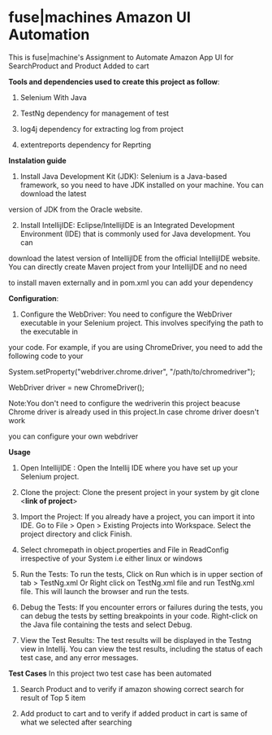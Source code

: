 # fuse|machines Amazon UI Automation

This is fuse|machine's Assignment to Automate Amazon App UI for SearchProduct and Product Added to cart

**Tools and dependencies used to create this project as follow**:

1. Selenium With Java

2. TestNg dependency for management of test

3. log4j dependency for extracting log from project

4. extentreports dependency for Reprting

**Instalation guide**

1. Install Java Development Kit (JDK): Selenium is a Java-based framework, so you need to have JDK installed on your machine. You can download the latest 

version of JDK from the Oracle website.

2. Install IntellijIDE: Eclipse/IntellijIDE is an Integrated Development Environment (IDE) that is commonly used for Java development. You can

download the latest version of IntellijIDE from the official IntellijIDE website. You can directly create Maven project from your IntellijIDE and no need

to install maven externally and in pom.xml you can add your dependency

**Configuration**:
1. Configure the WebDriver: You need to configure the WebDriver executable in your Selenium project. This involves specifying the path to the executable in

your code. For example, if you are using ChromeDriver, you need to add the following code to your

System.setProperty("webdriver.chrome.driver", "/path/to/chromedriver");

WebDriver driver = new ChromeDriver();

Note:You don't need to configure the wedriverin this project beacuse Chrome driver is already used in this project.In case chrome driver doesn't work

you can configure your own webdriver


**Usage**
1. Open IntellijIDE : Open the Intellij  IDE where you have set up your Selenium project.

2. Clone the project: Clone the present project in your system by git clone <**link of project**>

3. Import the Project: If you already have a project, you can import it into IDE. Go to File >  Open > Existing Projects into Workspace. Select the project directory and click Finish.

4. Select chromepath in object.properties and File in ReadConfig irrespective of your System i.e either linux or windows

5. Run the Tests: To run the tests, Click on Run which is in upper section of tab > TestNg.xml Or Right click on TestNg.xml file and run TestNg.xml file. This will launch the browser and run the tests.

6. Debug the Tests: If you encounter errors or failures during the tests, you can debug the tests by setting breakpoints in your code. Right-click on the Java file containing the tests and select Debug.

7. View the Test Results: The test results will be displayed in the Testng view in Intellij. You can view the test results, including the status of each test case, and any error messages.

**Test Cases**
In this project two test case has been automated
  
1. Search Product and to verify if amazon showing correct search for result of Top 5 item
   
2. Add product to cart and to verify if added product in cart is same of what we selected after searching







